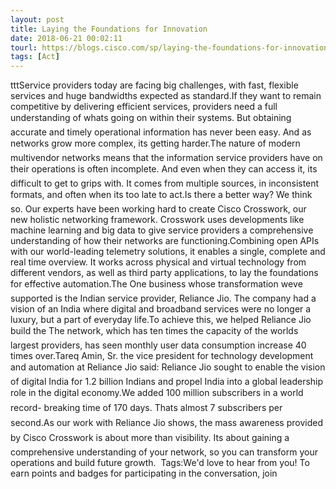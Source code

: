 ```yaml
---
layout: post
title: Laying the Foundations for Innovation
date: 2018-06-21 00:02:11
tourl: https://blogs.cisco.com/sp/laying-the-foundations-for-innovation
tags: [Act]
---
```

tttService providers today are facing big challenges, with fast, flexible services and huge bandwidths expected as standard.If they want to remain competitive by delivering efficient services, providers need a full understanding of whats going on within their systems. But obtaining accurate and timely operational information has never been easy. And as networks grow more complex, its getting harder.The nature of modern multivendor networks means that the information service providers have on their operations is often incomplete. And even when they can access it, its difficult to get to grips with. It comes from multiple sources, in inconsistent formats, and often when its too late to act.Is there a better way? We think so. Our experts have been working hard to create Cisco Crosswork, our new holistic networking framework. Crosswork uses developments like machine learning and big data to give service providers a comprehensive understanding of how their networks are functioning.Combining open APIs with our world-leading telemetry solutions, it enables a single, complete and real time overview. It works across physical and virtual technology from different vendors, as well as third party applications, to lay the foundations for effective automation.The One business whose transformation weve supported is the Indian service provider, Reliance Jio. The company had a vision of an India where digital and broadband services were no longer a luxury, but a part of everyday life.To achieve this, we helped Reliance Jio build the The network, which has ten times the capacity of the worlds largest providers, has seen monthly user data consumption increase 40 times over.Tareq Amin, Sr. the vice president for technology development and automation at Reliance Jio said: Reliance Jio sought to enable the vision of digital India for 1.2 billion Indians and propel India into a global leadership role in the digital economy.We added 100 million subscribers in a world record- breaking time of 170 days. Thats almost 7 subscribers per second.As our work with Reliance Jio shows, the mass awareness provided by Cisco Crosswork is about more than visibility. Its about gaining a comprehensive understanding of your network, so you can transform your operations and build future growth.  Tags:We'd love to hear from you! To earn points and badges for participating in the conversation, join 